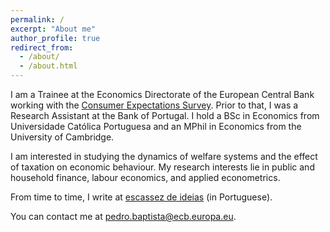 ```yaml
---
permalink: /
excerpt: "About me"
author_profile: true
redirect_from: 
  - /about/
  - /about.html
---
```

<meta name="google-site-verification" content="mEXeDTss6JDwUchJWlsvEKUwPBErwc5jf_9c9DYS49M" />
<!-- <p align="center">
  <em>Philosopher's stone</em> - António Gedeão
</p>

<p align="center">
  <img src="/images/almendres.jpg" height = "200" width="400"/>
</p> -->

I am a Trainee at the Economics Directorate of the European Central Bank working with the [Consumer Expectations Survey](https://www.ecb.europa.eu/stats/ecb_surveys/consumer_exp_survey/html/index.en.html). Prior to that, I was a Research Assistant at the Bank of Portugal.
I hold a BSc in Economics from Universidade Católica Portuguesa and an MPhil in Economics from the University of Cambridge.<br /> 

I am interested in studying the dynamics of welfare systems and the effect of taxation on economic behaviour. My research interests lie in public and household finance, labour economics, and applied econometrics. <br />

From time to time, I write at [escassez de ideias](https://escassezdeideias.substack.com/) (in Portuguese). <br />

You can contact me at [pedro.baptista@ecb.europa.eu](mailto:pedro.baptista@ecb.europa.eu).
